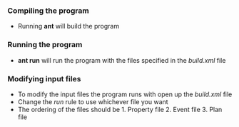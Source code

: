 ### Compiling the program

* Running **ant** will build the program

### Running the program

* **ant run** will run the program with the files specified in the *build.xml* file

### Modifying input files

* To modify the input files the program runs with open up the *build.xml* file
* Change the *run* rule to use whichever file you want
* The ordering of the files should be 1. Property file 2. Event file 3. Plan file